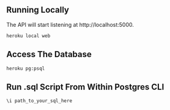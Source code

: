 ## Running Locally
The API will start listening at http://localhost:5000.
```
heroku local web
```

## Access The Database
```
heroku pg:psql
```

## Run .sql Script From Within Postgres CLI
```
\i path_to_your_sql_here
```
